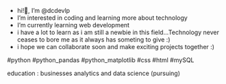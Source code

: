 - hi!👋,  I’m @dcdevlp
- I’m interested in coding and learning more about technology
- I’m currently learning web development 
- i have a lot to learn as i am still a newbie in this field...Technology never ceases to bore me as it always has someting to give :)
- i hope we can collaborate soon and make exciting projects together :)

#python #python_pandas #python_matplotlib #css #html #mySQL 

education : businesses analytics and data science (pursuing) 

<!---
dishadevlp/dishadevlp is a ✨ special ✨ repository because its `README.md` (this file) appears on your GitHub profile.
You can click the Preview link to take a look at your changes.
--->
